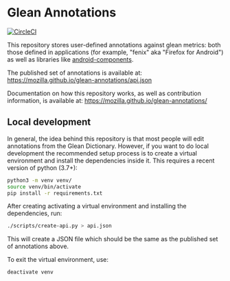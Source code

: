 # Glean Annotations

[![CircleCI](https://circleci.com/gh/mozilla/glean-annotations.svg?style=svg)](https://circleci.com/gh/mozilla/glean-annotations)

This repository stores user-defined annotations against glean metrics: both those defined in applications (for example, "fenix" aka "Firefox for Android") as well as libraries like [android-components].

The published set of annotations is available at: https://mozilla.github.io/glean-annotations/api.json

Documentation on how this repository works, as well as contribution information, is available at: https://mozilla.github.io/glean-annotations/

[android-components]: https://github.com/mozilla-mobile/android-components

## Local development

In general, the idea behind this repository is that most people will edit annotations from the Glean Dictionary.
However, if you want to do local development the recommended setup process is to create a virtual environment
and install the dependencies inside it. This requires a recent version of python (3.7+):

```bash
python3 -m venv venv/
source venv/bin/activate
pip install -r requirements.txt
```

After creating activating a virtual environment and installing the dependencies, run:

```bash
./scripts/create-api.py > api.json
```

This will create a JSON file which should be the same as the published set of annotations above.

To exit the virtual environment, use: 

```bash
deactivate venv
```

